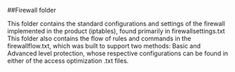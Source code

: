 ##Firewall folder

This folder contains the standard configurations and settings of the firewall implemented in the product (iptables), found primarily in firewallsettings.txt
This folder also contains the flow of rules and commands in the firewallflow.txt, which was built to support two methods: Basic and Advanced level protection, whose respective configurations can be found in either of the access optimization .txt files.

